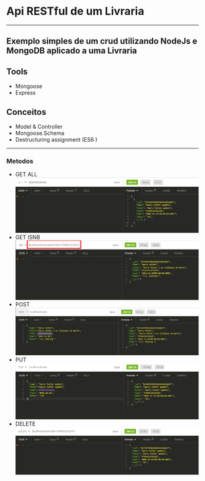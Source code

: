 # Api RESTful  de um Livraria
---
Exemplo simples de um crud utilizando NodeJs e MongoDB aplicado a uma Livraria 
---
## Tools
- Mongoose
- Express
## Conceitos
- Model & Controller
- Mongoose.Schema
- Destructuring assignment (ES6 )
---
### Metodos 
- GET ALL
![All](https://github.com/LeiteRafael/node-crud/blob/master/imagens/Get_All.PNG)
- GET ISNB
![ISBN](https://github.com/LeiteRafael/node-crud/blob/master/imagens/Get_ISBN.png)
- POST
![All](https://github.com/LeiteRafael/node-crud/blob/master/imagens/Post.PNG)
- PUT
![All](https://github.com/LeiteRafael/node-crud/blob/master/imagens/Put.PNG)
- DELETE
![All](https://github.com/LeiteRafael/node-crud/blob/master/imagens/Delete.PNG)
